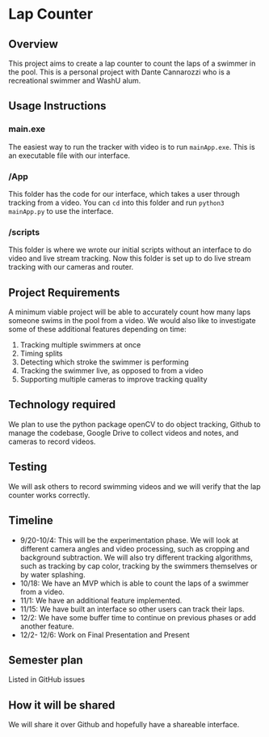 # Lap Counter
## Overview
This project aims to create a lap counter to count the laps of a swimmer in the pool. This is a personal project with Dante Cannarozzi who is a recreational swimmer and WashU alum. 
## Usage Instructions
### main.exe
The easiest way to run the tracker with video is to run `mainApp.exe`. This is an executable file with our interface.
### /App
This folder has the code for our interface, which takes a user through tracking from a video. You can `cd` into this folder and run `python3 mainApp.py` to use the interface.
### /scripts
This folder is where we wrote our initial scripts without an interface to do video and live stream tracking. Now this folder is set up to do live stream tracking with our cameras and router.
## Project Requirements
A minimum viable project will be able to accurately count how many laps someone swims in the pool from a video. We would also like to investigate some of these additional features depending on time: 
<ol>
  <li>Tracking multiple swimmers at once</li>
  <li>Timing splits</li>
  <li>Detecting which stroke the swimmer is performing</li>
  <li>Tracking the swimmer live, as opposed to from a video</li>
  <li>Supporting multiple cameras to improve tracking quality</li>
</ol>

## Technology required
We plan to use the python package openCV to do object tracking, Github to manage the codebase, Google Drive to collect videos and notes, and cameras to record videos.

## Testing
We will ask others to record swimming videos and we will verify that the lap counter works correctly. 

## Timeline
<ul>
  <li>9/20-10/4: This will be the experimentation phase. We will look at different camera angles and video processing, such as cropping and background subtraction. We will also try different tracking algorithms, such as tracking by cap color, tracking by the swimmers themselves or by water splashing.</li>
  <li>10/18: We have an MVP which is able to count the laps of a swimmer from a video.</li>
  <li>11/1: We have an additional feature implemented.</li>
  <li>11/15: We have built an interface so other users can track their laps.</li>
  <li>12/2: We have some buffer time to continue on previous phases or add another feature.</li>
  <li>12/2- 12/6: Work on Final Presentation and Present</li>
</ul>

## Semester plan
Listed in GitHub issues

## How it will be shared
We will share it over Github and hopefully have a shareable interface.
